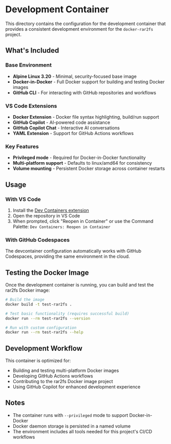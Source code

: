 # Development Container

This directory contains the configuration for the development container that provides a consistent development environment for the `docker-rar2fs` project.

## What's Included

### Base Environment
- **Alpine Linux 3.20** - Minimal, security-focused base image
- **Docker-in-Docker** - Full Docker support for building and testing Docker images
- **GitHub CLI** - For interacting with GitHub repositories and workflows

### VS Code Extensions
- **Docker Extension** - Docker file syntax highlighting, build/run support
- **GitHub Copilot** - AI-powered code assistance
- **GitHub Copilot Chat** - Interactive AI conversations
- **YAML Extension** - Support for GitHub Actions workflows

### Key Features
- **Privileged mode** - Required for Docker-in-Docker functionality
- **Multi-platform support** - Defaults to linux/amd64 for consistency
- **Volume mounting** - Persistent Docker storage across container restarts

## Usage

### With VS Code
1. Install the [Dev Containers extension](https://marketplace.visualstudio.com/items?itemName=ms-vscode-remote.remote-containers)
2. Open the repository in VS Code
3. When prompted, click "Reopen in Container" or use the Command Palette: `Dev Containers: Reopen in Container`

### With GitHub Codespaces
The devcontainer configuration automatically works with GitHub Codespaces, providing the same environment in the cloud.

## Testing the Docker Image

Once the development container is running, you can build and test the rar2fs Docker image:

```bash
# Build the image
docker build -t test-rar2fs .

# Test basic functionality (requires successful build)
docker run --rm test-rar2fs --version

# Run with custom configuration
docker run --rm test-rar2fs --help
```

## Development Workflow

This container is optimized for:
- Building and testing multi-platform Docker images
- Developing GitHub Actions workflows
- Contributing to the rar2fs Docker image project
- Using GitHub Copilot for enhanced development experience

## Notes

- The container runs with `--privileged` mode to support Docker-in-Docker
- Docker daemon storage is persisted in a named volume
- The environment includes all tools needed for this project's CI/CD workflows